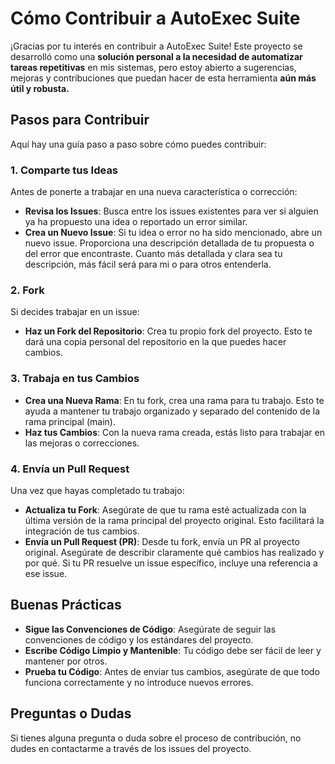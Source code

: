 # Cómo Contribuir a AutoExec Suite

¡Gracias por tu interés en contribuir a AutoExec Suite! Este proyecto se desarrolló como una **solución personal a la necesidad de automatizar tareas repetitivas** en mis sistemas, pero estoy abierto a sugerencias, mejoras y contribuciones que puedan hacer de esta herramienta **aún más útil y robusta.**

## Pasos para Contribuir

Aquí hay una guía paso a paso sobre cómo puedes contribuir:

### 1. Comparte tus Ideas

Antes de ponerte a trabajar en una nueva característica o corrección:

- **Revisa los Issues**: Busca entre los issues existentes para ver si alguien ya ha propuesto una idea o reportado un error similar.
- **Crea un Nuevo Issue**: Si tu idea o error no ha sido mencionado, abre un nuevo issue. Proporciona una descripción detallada de tu propuesta o del error que encontraste. Cuanto más detallada y clara sea tu descripción, más fácil será para mi o para otros entenderla.

### 2. Fork

Si decides trabajar en un issue:

- **Haz un Fork del Repositorio**: Crea tu propio fork del proyecto. Esto te dará una copia personal del repositorio en la que puedes hacer cambios.

### 3. Trabaja en tus Cambios

- **Crea una Nueva Rama**: En tu fork, crea una rama para tu trabajo. Esto te ayuda a mantener tu trabajo organizado y separado del contenido de la rama principal (main).
- **Haz tus Cambios**: Con la nueva rama creada, estás listo para trabajar en las mejoras o correcciones.

### 4. Envía un Pull Request

Una vez que hayas completado tu trabajo:

- **Actualiza tu Fork**: Asegúrate de que tu rama esté actualizada con la última versión de la rama principal del proyecto original. Esto facilitará la integración de tus cambios.
- **Envía un Pull Request (PR)**: Desde tu fork, envía un PR al proyecto original. Asegúrate de describir claramente qué cambios has realizado y por qué. Si tu PR resuelve un issue específico, incluye una referencia a ese issue.

## Buenas Prácticas

- **Sigue las Convenciones de Código**: Asegúrate de seguir las convenciones de código y los estándares del proyecto.
- **Escribe Código Limpio y Mantenible**: Tu código debe ser fácil de leer y mantener por otros.
- **Prueba tu Código**: Antes de enviar tus cambios, asegúrate de que todo funciona correctamente y no introduce nuevos errores.

## Preguntas o Dudas

Si tienes alguna pregunta o duda sobre el proceso de contribución, no dudes en contactarme a través de los issues del proyecto.
